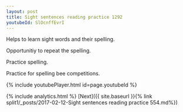 ```yaml
---
layout: post
title: Sight sentences reading practice 1292
youtubeId: SlOcnffEvrI
---
```

 
 
Helps to learn sight words and their spelling.

Opportunitiy to repeat the spelling. 

Practice spelling. 
 
Practice for spelling bee competitions. 
 
{% include youtubePlayer.html id=page.youtubeId %}
 
 
{% include analytics.html %} 
[Next]({{ site.baseurl }}{% link  split1/_posts/2017-02-12-Sight sentences reading practice 554.md%})
 
